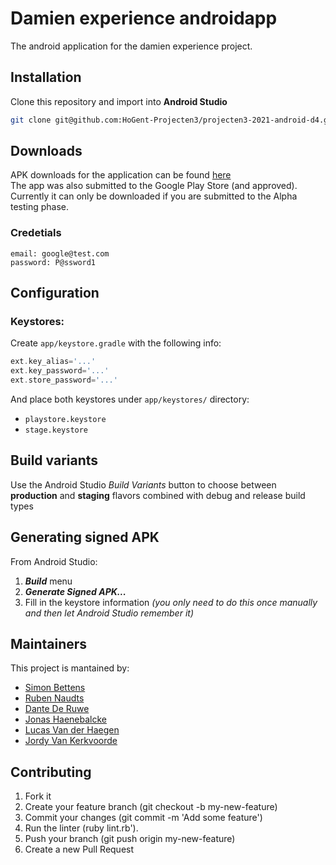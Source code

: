 # Damien experience androidapp 

The android application for the damien experience project.

## Installation
Clone this repository and import into **Android Studio**
```bash
git clone git@github.com:HoGent-Projecten3/projecten3-2021-android-d4.git
```
## Downloads
APK downloads for the application can be found [here](https://damienexperience.vankerkvoorde.me/)  
The app was also submitted to the Google Play Store (and approved). Currently it can only be downloaded if you are submitted to the Alpha testing phase.

### Credetials
```
email: google@test.com
password: P@ssword1
```

## Configuration
### Keystores:
Create `app/keystore.gradle` with the following info:
```gradle
ext.key_alias='...'
ext.key_password='...'
ext.store_password='...'
```
And place both keystores under `app/keystores/` directory:
- `playstore.keystore`
- `stage.keystore`


## Build variants
Use the Android Studio *Build Variants* button to choose between **production** and **staging** flavors combined with debug and release build types


## Generating signed APK
From Android Studio:
1. ***Build*** menu
2. ***Generate Signed APK...***
3. Fill in the keystore information *(you only need to do this once manually and then let Android Studio remember it)*

## Maintainers
This project is mantained by:
* [Simon Bettens](https://github.com/simonbettens)
* [Ruben Naudts](https://github.com/NaudtsRuben)
* [Dante De Ruwe](https://github.com/dantederuwe-hogent)
* [Jonas Haenebalcke](https://github.com/JonasHaenebalcke)
* [Lucas Van der Haegen](https://github.com/LucasVanderHaegen)
* [Jordy Van Kerkvoorde](https://github.com/JordyVanKerkvoorde)


## Contributing

1. Fork it
2. Create your feature branch (git checkout -b my-new-feature)
3. Commit your changes (git commit -m 'Add some feature')
4. Run the linter (ruby lint.rb').
5. Push your branch (git push origin my-new-feature)
6. Create a new Pull Request

